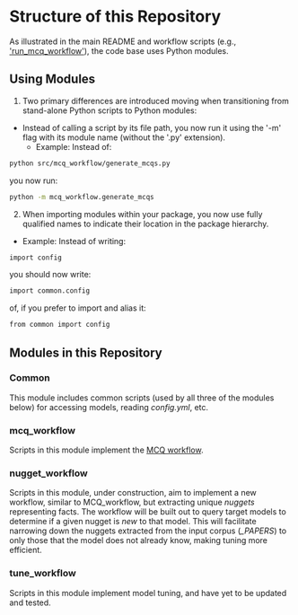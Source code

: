 # Structure of this Repository

As illustrated in the main README and workflow scripts (e.g.,
['run\_mcq\_workflow'](https://github.com/auroraGPT-ANL/MCQ-and-SFT-code/blob/main/run_mcq_workflow.sh)),
the code base uses Python modules.  

## Using Modules

1. Two primary differences are introduced moving when transitioning from stand-alone Python scripts to Python modules:

- Instead of calling a script by its file path, you now run it using the 
  '-m' flag with its module name (without the '.py' extension).
  - Example:
Instead of:
```bash
python src/mcq_workflow/generate_mcqs.py
```
you now run:
```bash
python -m mcq_workflow.generate_mcqs
```

2. When importing modules within your package, you now use fully qualified names to indicate
   their location in the package hierarchy.

- Example:
Instead of writing:
```bash
import config
```
you should now write:
```bash
import common.config
```
of, if you prefer to import and alias it:
```bash
from common import config
```

## Modules in this Repository

### Common

This module includes common scripts (used by all three of the modules below) for accessing models,
reading *config.yml*, etc. 

### mcq\_workflow

Scripts in this module implement the 
[MCQ workflow](https://github.com/auroraGPT-ANL/MCQ-and-SFT-code/blob/main/MCQ-Workflow.png).

### nugget\_workflow

Scripts in this module, under construction, aim to implement a new workflow, similar to 
MCQ\_workflow, but extracting unique *nuggets* representing facts.  The workflow will be built out
to query target models to determine if a given nugget is *new* to that model.  This will facilitate
narrowing down the nuggets extracted from the input corpus (*\_PAPERS*) to only those that the
model does not already know, making tuning more efficient.


### tune\_workflow

Scripts in this module implement model tuning, and have yet to be updated and tested.
